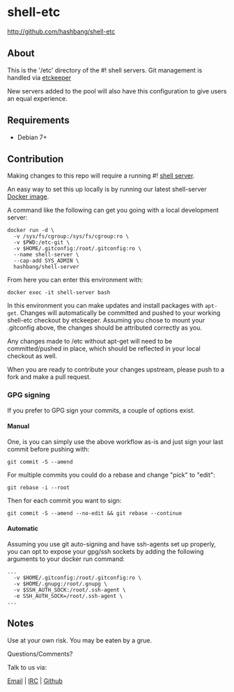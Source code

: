 # shell-etc #

<http://github.com/hashbang/shell-etc>

## About ##

This is the '/etc' directory of the #! shell servers.
Git management is handled via [etckeeper](http://etckeeper.branchable.com/)

New servers added to the pool will also have this configuration to give users an equal experience.

## Requirements ##

  * Debian 7+

## Contribution ##

Making changes to this repo will require a running #! [shell server](https://github.com/hashbang/shell-server).

An easy way to set this up locally is by running our latest shell-server 
[Docker image](https://hub.docker.com/r/hashbang/shell-server/).

A command like the following can get you going with a local development server:

```
docker run -d \
  -v /sys/fs/cgroup:/sys/fs/cgroup:ro \
  -v $PWD:/etc-git \
  -v $HOME/.gitconfig:/root/.gitconfig:ro \
  --name shell-server \
  --cap-add SYS_ADMIN \
  hashbang/shell-server
```

From here you can enter this environment with:

```
docker exec -it shell-server bash
```

In this environment you can make updates and install packages with ```apt-get```.
Changes will automatically be committed and pushed to your working shell-etc
checkout by etckeeper. Assuming you chose to mount your .gitconfig above, the
changes should be attributed correctly as you.

Any changes made to /etc without apt-get will need to be committed/pushed in
place, which should be reflected in your local checkout as well.

When you are ready to contribute your changes upstream, please push to a fork
and make a pull request.

### GPG signing ###

If you prefer to GPG sign your commits, a couple of options exist.

#### Manual ####

One, is you can simply use the above workflow as-is and just sign your last
commit before pushing with:
```
git commit -S --amend
```

For multiple commits you could do a rebase and change "pick" to "edit":
```
git rebase -i --root
```

Then for each commit you want to sign:
```
git commit -S --amend --no-edit && git rebase --continue 
```

#### Automatic ####

Assuming you use git auto-signing and have ssh-agents set up properly,
you can opt to expose your gpg/ssh sockets by adding the following arguments
to your docker run command:

```
...
  -v $HOME/.gitconfig:/root/.gitconfig:ro \
  -v $HOME/.gnupg:/root/.gnupg \
  -v $SSH_AUTH_SOCK:/root/.ssh-agent \
  -e SSH_AUTH_SOCK=/root/.ssh-agent \
...
```

## Notes ##

  Use at your own risk. You may be eaten by a grue.

  Questions/Comments?

  Talk to us via:

  [Email](mailto://team@hashbang.sh) |
  [IRC](ircs://irc.hashbang.sh:6697/#!) |
  [Github](http://github.com/hashbang/)
